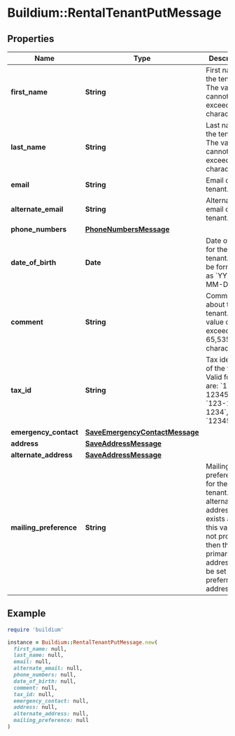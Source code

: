 # Buildium::RentalTenantPutMessage

## Properties

| Name | Type | Description | Notes |
| ---- | ---- | ----------- | ----- |
| **first_name** | **String** | First name of the tenant. The value cannot exceed 127 characters. |  |
| **last_name** | **String** | Last name of the tenant. The value cannot exceed 127 characters. |  |
| **email** | **String** | Email of the tenant. | [optional] |
| **alternate_email** | **String** | Alternate email of the tenant. | [optional] |
| **phone_numbers** | [**PhoneNumbersMessage**](PhoneNumbersMessage.md) |  | [optional] |
| **date_of_birth** | **Date** | Date of birth for the tenant. Must be formatted as &#x60;YYYY-MM-DD&#x60;. | [optional] |
| **comment** | **String** | Comments about the tenant. The value cannot exceed 65,535 characters. | [optional] |
| **tax_id** | **String** | Tax identifier of the tenant. Valid formats are: &#x60;12-1234567&#x60;, &#x60;123-12-1234&#x60;, &#x60;123456789&#x60; | [optional] |
| **emergency_contact** | [**SaveEmergencyContactMessage**](SaveEmergencyContactMessage.md) |  | [optional] |
| **address** | [**SaveAddressMessage**](SaveAddressMessage.md) |  |  |
| **alternate_address** | [**SaveAddressMessage**](SaveAddressMessage.md) |  | [optional] |
| **mailing_preference** | **String** | Mailing preference for the tenant. If an alternate address exists and this value is not provided then the primary address will be set as the preferred address. | [optional] |

## Example

```ruby
require 'buildium'

instance = Buildium::RentalTenantPutMessage.new(
  first_name: null,
  last_name: null,
  email: null,
  alternate_email: null,
  phone_numbers: null,
  date_of_birth: null,
  comment: null,
  tax_id: null,
  emergency_contact: null,
  address: null,
  alternate_address: null,
  mailing_preference: null
)
```

